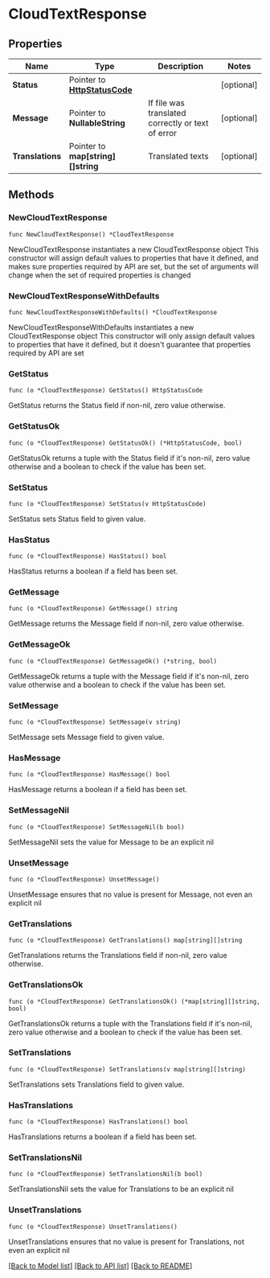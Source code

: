 # CloudTextResponse

## Properties

Name | Type | Description | Notes
------------ | ------------- | ------------- | -------------
**Status** | Pointer to [**HttpStatusCode**](HttpStatusCode.md) |  | [optional] 
**Message** | Pointer to **NullableString** | If file was translated correctly or text of error | [optional] 
**Translations** | Pointer to **map[string][]string** | Translated texts | [optional] 

## Methods

### NewCloudTextResponse

`func NewCloudTextResponse() *CloudTextResponse`

NewCloudTextResponse instantiates a new CloudTextResponse object
This constructor will assign default values to properties that have it defined,
and makes sure properties required by API are set, but the set of arguments
will change when the set of required properties is changed

### NewCloudTextResponseWithDefaults

`func NewCloudTextResponseWithDefaults() *CloudTextResponse`

NewCloudTextResponseWithDefaults instantiates a new CloudTextResponse object
This constructor will only assign default values to properties that have it defined,
but it doesn't guarantee that properties required by API are set

### GetStatus

`func (o *CloudTextResponse) GetStatus() HttpStatusCode`

GetStatus returns the Status field if non-nil, zero value otherwise.

### GetStatusOk

`func (o *CloudTextResponse) GetStatusOk() (*HttpStatusCode, bool)`

GetStatusOk returns a tuple with the Status field if it's non-nil, zero value otherwise
and a boolean to check if the value has been set.

### SetStatus

`func (o *CloudTextResponse) SetStatus(v HttpStatusCode)`

SetStatus sets Status field to given value.

### HasStatus

`func (o *CloudTextResponse) HasStatus() bool`

HasStatus returns a boolean if a field has been set.

### GetMessage

`func (o *CloudTextResponse) GetMessage() string`

GetMessage returns the Message field if non-nil, zero value otherwise.

### GetMessageOk

`func (o *CloudTextResponse) GetMessageOk() (*string, bool)`

GetMessageOk returns a tuple with the Message field if it's non-nil, zero value otherwise
and a boolean to check if the value has been set.

### SetMessage

`func (o *CloudTextResponse) SetMessage(v string)`

SetMessage sets Message field to given value.

### HasMessage

`func (o *CloudTextResponse) HasMessage() bool`

HasMessage returns a boolean if a field has been set.

### SetMessageNil

`func (o *CloudTextResponse) SetMessageNil(b bool)`

 SetMessageNil sets the value for Message to be an explicit nil

### UnsetMessage
`func (o *CloudTextResponse) UnsetMessage()`

UnsetMessage ensures that no value is present for Message, not even an explicit nil
### GetTranslations

`func (o *CloudTextResponse) GetTranslations() map[string][]string`

GetTranslations returns the Translations field if non-nil, zero value otherwise.

### GetTranslationsOk

`func (o *CloudTextResponse) GetTranslationsOk() (*map[string][]string, bool)`

GetTranslationsOk returns a tuple with the Translations field if it's non-nil, zero value otherwise
and a boolean to check if the value has been set.

### SetTranslations

`func (o *CloudTextResponse) SetTranslations(v map[string][]string)`

SetTranslations sets Translations field to given value.

### HasTranslations

`func (o *CloudTextResponse) HasTranslations() bool`

HasTranslations returns a boolean if a field has been set.

### SetTranslationsNil

`func (o *CloudTextResponse) SetTranslationsNil(b bool)`

 SetTranslationsNil sets the value for Translations to be an explicit nil

### UnsetTranslations
`func (o *CloudTextResponse) UnsetTranslations()`

UnsetTranslations ensures that no value is present for Translations, not even an explicit nil

[[Back to Model list]](../README.md#documentation-for-models) [[Back to API list]](../README.md#documentation-for-api-endpoints) [[Back to README]](../README.md)



